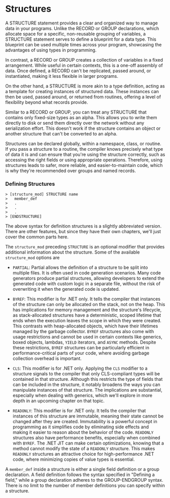 # Structures
A STRUCTURE statement provides a clear and organized way to manage data in your programs. Unlike the RECORD or GROUP declarations, which allocate space for a specific, non-reusable grouping of variables, a STRUCTURE statement serves to define a blueprint for a data type. This blueprint can be used multiple times across your program, showcasing the advantages of using types in programming.

In contrast, a RECORD or GROUP creates a collection of variables in a fixed arrangement. While useful in certain contexts, this is a one-off assembly of data. Once defined, a RECORD can't be replicated, passed around, or instantiated, making it less flexible in larger programs.

On the other hand, a STRUCTURE is more akin to a type definition, acting as a template for creating instances of structured data. These instances can then be used, passed around, or returned from routines, offering a level of flexibility beyond what records provide.

Similar to a RECORD or GROUP, you can treat any STRUCTURE that contains only fixed-size types as an alpha. This allows you to write them directly to disk or send them directly over the network without any serialization effort. This doesn't work if the structure contains an object or another structure that can't be converted to an alpha.

Structures can be declared globally, within a namespace, class, or routine. If you pass a structure to a routine, the compiler knows precisely what type of data it is and can ensure that you're using the structure correctly, such as accessing the right fields or using appropriate operations. Therefore, using structures leads to safer, more reliable, and easier-to-maintain code, which is why they're recommended over groups and named records.

### Defining Structures
```
> [structure_mod] STRUCTURE name
>   member_def
>   .
>   .
>   .
> [ENDSTRUCTURE]
```

The above syntax for definition structures is a slightly abbreviated version. There are other features, but since they have their own chapters, we'll just cover the common parts here. 

The `structure_mod` preceding `STRUCTURE` is an optional modifier that provides additional information about the structure. Some of the available `structure_mod` options are
<!--TODO: Can we get rid of the backticks in the keywords before the colons below?-->
-   `PARTIAL`: Partial allows the definition of a structure to be split into multiple files. It is often used in code generation scenarios. Many code generators produce partial structures, allowing developers to extend the generated code with custom logic in a separate file, without the risk of overwriting it when the generated code is updated.
  
-   `BYREF`: This modifier is for .NET only. It tells the compiler that instances of the structure can only be allocated on the stack, not on the heap. This has implications for memory management and the structure's lifecycle, as stack-allocated structures have a deterministic, scoped lifetime that ends when the execution leaves the scope in which they were created. This contrasts with heap-allocated objects, which have their lifetimes managed by the garbage collector. `BYREF` structures also come with usage restrictions and cannot be used in certain contexts like generics, boxed objects, lambdas, `YIELD` iterators, and `ASYNC` methods. Despite these restrictions, `BYREF` structures can be particularly efficient in performance-critical parts of your code, where avoiding garbage collection overhead is important. 

-   `CLS`: This modifier is for .NET only. Applying the `CLS` modifier to a structure signals to the compiler that only CLS-compliant types will be contained in that structure. Although this restricts the type of fields that can be included in the structure, it notably broadens the ways you can manipulate instances of that structure. The implications are substantial, especially when dealing with generics, which we'll explore in more depth in an upcoming chapter on that topic.

-   `READONLY`: This modifier is for .NET only. It tells the compiler that instances of this structure are immutable, meaning their state cannot be changed after they are created. Immutability is a powerful concept in programming as it simplifies code by eliminating side effects and making it easier to reason about the behavior of the code. `READONLY` structures also have performance benefits, especially when combined with `BYREF`. The .NET JIT can make certain optimizations, knowing that a method cannot modify the state of a `READONLY` structure. This makes `READONLY` structures an attractive choice for high-performance .NET code, where minimizing copies of value types is essential.


A `member_def` inside a structure is either a single field definition or a group declaration. A field definition follows the syntax specified in "Defining a field," while a group declaration adheres to the GROUP-ENDGROUP syntax. There is no limit to the number of member definitions you can specify within a structure.